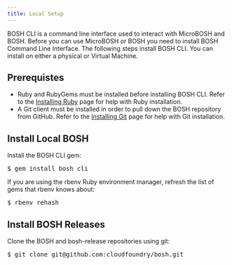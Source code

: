 ```yaml
---
title: Local Setup
---
```


BOSH CLI is a command line interface used to interact with MicroBOSH and BOSH. Before you can use MicroBOSH or BOSH you need to install BOSH Command Line Interface. The following steps install BOSH CLI. You can install on either a physical or Virtual Machine.

## Prerequistes ##

* Ruby and RubyGems must be installed before installing BOSH CLI. Refer to the [Installing Ruby](/docs/common/install_ruby.html) page for help with Ruby installation. 
* A Git client must be installed in order to pull down the BOSH repository from GitHub. Refer to the [Installing Git](/docs/common/install_git.html) page for help with Git installation. 

## Install Local BOSH ##

Install the BOSH CLI gem:

<pre class="terminal">
$ gem install bosh_cli
</pre>

If you are using the rbenv Ruby environment manager, refresh the list of gems that rbenv knows about: 

<pre class="terminal">
$ rbenv rehash
</pre>

## Install BOSH Releases ##

Clone the BOSH and bosh-release repositories using git:

<pre class="terminal">
$ git clone git@github.com:cloudfoundry/bosh.git
</pre>


